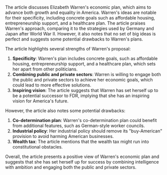The article discusses Elizabeth Warren's economic plan, which aims to advance both growth and equality in America. Warren's ideas are notable for their specificity, including concrete goals such as affordable housing, entrepreneurship support, and a healthcare plan. The article praises Warren's approach, comparing it to the strategies used by Germany and Japan after World War II. However, it also notes that no set of big ideas is perfect and suggests some potential drawbacks to Warren's plans.

The article highlights several strengths of Warren's proposal:

1. **Specificity**: Warren's plan includes concrete goals, such as affordable housing, entrepreneurship support, and a healthcare plan, which sets her apart from other politicians.
2. **Combining public and private sectors**: Warren is willing to engage both the public and private sectors to achieve her economic goals, which could lead to more effective solutions.
3. **Inspiring vision**: The article suggests that Warren has set herself up to be a potential successor to FDR, implying that she has an inspiring vision for America's future.

However, the article also notes some potential drawbacks:

1. **Co-determination plan**: Warren's co-determination plan could benefit from additional features, such as German-style worker councils.
2. **Industrial policy**: Her industrial policy should remove its "buy-American" provision to avoid harming American businesses.
3. **Wealth tax**: The article mentions that the wealth tax might run into constitutional obstacles.

Overall, the article presents a positive view of Warren's economic plan and suggests that she has set herself up for success by combining intelligence with ambition and engaging both the public and private sectors.